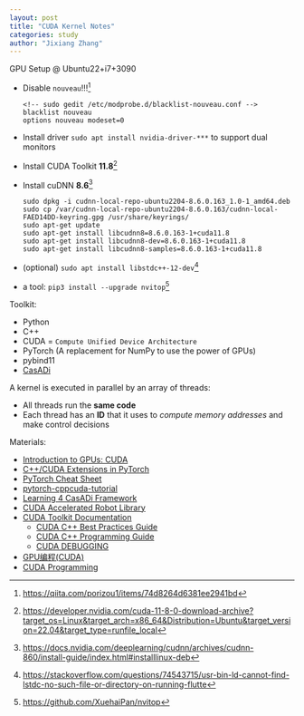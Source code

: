 ```yaml
---
layout: post
title: "CUDA Kernel Notes"
categories: study
author: "Jixiang Zhang"
---
```


GPU Setup @ Ubuntu22+i7+3090

* Disable `nouveau`!!![^1]

  ```text
  <!-- sudo gedit /etc/modprobe.d/blacklist-nouveau.conf -->
  blacklist nouveau
  options nouveau modeset=0
  ```

* Install driver `sudo apt install nvidia-driver-***` to support dual monitors
* Install CUDA Toolkit **11.8**[^2]
* Install cuDNN **8.6**[^5]

  ```text
  sudo dpkg -i cudnn-local-repo-ubuntu2204-8.6.0.163_1.0-1_amd64.deb
  sudo cp /var/cudnn-local-repo-ubuntu2204-8.6.0.163/cudnn-local-FAED14DD-keyring.gpg /usr/share/keyrings/
  sudo apt-get update
  sudo apt-get install libcudnn8=8.6.0.163-1+cuda11.8
  sudo apt-get install libcudnn8-dev=8.6.0.163-1+cuda11.8
  sudo apt-get install libcudnn8-samples=8.6.0.163-1+cuda11.8
  ```

* (optional) `sudo apt install libstdc++-12-dev`[^3]
* a tool: `pip3 install --upgrade nvitop`[^4]

Toolkit:

* Python
* C++
* CUDA = `Compute Unified Device Architecture`
* PyTorch (A replacement for NumPy to use the power of GPUs)
* pybind11
* [CasADi](https://web.casadi.org/docs)

A kernel is executed in parallel by an array of threads:

* All threads run the **same code**
* Each thread has an **ID** that it uses to *compute memory addresses* and make control decisions

Materials:

* [Introduction to GPUs: CUDA](https://nyu-cds.github.io/python-gpu/02-cuda)
* [C++/CUDA Extensions in PyTorch](https://github.com/pytorch/extension-cpp)
* [PyTorch Cheat Sheet](https://pytorch.org/tutorials/beginner/ptcheat.html)
* [pytorch-cppcuda-tutorial](https://github.com/kwea123/pytorch-cppcuda-tutorial)
* [Learning 4 CasADi Framework](https://github.com/Tim-Salzmann/l4casadi)
* [CUDA Accelerated Robot Library](https://github.com/NVlabs/curobo)
* [CUDA Toolkit Documentation](https://docs.nvidia.com/cuda/#)
  * [CUDA C++ Best Practices Guide](https://docs.nvidia.com/cuda/cuda-c-best-practices-guide/index.html)
  * [CUDA C++ Programming Guide](https://docs.nvidia.com/cuda/cuda-c-programming-guide/index.html)
  * [CUDA DEBUGGING](https://leimao.github.io/downloads/blog/2022-05-25-Proper-CUDA-Error-Checking/cuda_training_series_cuda_debugging.pdf)
* [GPU编程(CUDA)](https://face2ai.com/program-blog/)
* [CUDA Programming](https://reference.wolfram.com/language/CUDALink/tutorial/Programming.html.zh)

[^1]: <https://qiita.com/porizou1/items/74d8264d6381ee2941bd>
[^2]: <https://developer.nvidia.com/cuda-11-8-0-download-archive?target_os=Linux&target_arch=x86_64&Distribution=Ubuntu&target_version=22.04&target_type=runfile_local>
[^3]: <https://stackoverflow.com/questions/74543715/usr-bin-ld-cannot-find-lstdc-no-such-file-or-directory-on-running-flutte>
[^4]: <https://github.com/XuehaiPan/nvitop>
[^5]: <https://docs.nvidia.com/deeplearning/cudnn/archives/cudnn-860/install-guide/index.html#installlinux-deb>
